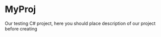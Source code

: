 MyProj
======

Our testing C# project, here you should place description of our project before creating
